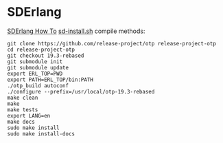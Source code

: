 # SDErlang
[SDErlang How To](http://www.dcs.gla.ac.uk/research/sd-erlang/howto.html)
[sd-install.sh](https://raw.githubusercontent.com/release-project/otp/17.4-rebased/sd-install.sh)
compile methods:

``` shell
git clone https://github.com/release-project/otp release-project-otp
cd release-project-otp
git checkout 19.3-rebased
git submodule init
git submodule update
export ERL_TOP=PWD
export PATH=ERL_TOP/bin:PATH
./otp_build autoconf
./configure --prefix=/usr/local/otp-19.3-rebased
make clean
make
make tests
export LANG=en
make docs
sudo make install
sudo make install-docs
```

